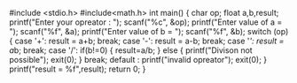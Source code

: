 #include <stdio.h>
#include<math.h>
int main() 
{
char op;
float a,b,result;
printf("Enter your opreator : ");
scanf("%c", &op);
printf("Enter value of a = ");
scanf("%f", &a);
printf("Enter value of b = ");
scanf("%f", &b);
switch (op)
{
    case '+': result = a+b;
    break;
    case '-': result = a-b;
    break;
    case '*': result = a*b;
    break;
    case '/': if(b!=0)
    {
        result=a/b;
    }
    else
    {
        printf("Divison not possible");
        exit(0);
    }
    break;
    default : printf("invalid opreator");
    exit(0);
    }
printf("result = %f",result);
return 0;
}
